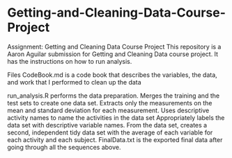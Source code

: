 # Getting-and-Cleaning-Data-Course-Project
Assignment: Getting and Cleaning Data Course Project
This repository is a Aaron Aguilar submission for Getting and Cleaning Data course project. It has the instructions on how to run analysis.

Files
CodeBook.md is a code book that describes the variables, the data, and work that I performed to clean up the data

run_analysis.R performs the data preparation.
Merges the training and the test sets to create one data set.
Extracts only the measurements on the mean and standard deviation for each measurement.
Uses descriptive activity names to name the activities in the data set
Appropriately labels the data set with descriptive variable names.
From the data set, creates a second, independent tidy data set with the average of each variable for each activity and each subject.
FinalData.txt is the exported final data after going through all the sequences above.
